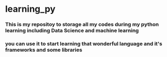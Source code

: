 # learning_py
### This is my repositoy to storage all my codes during my python learning including Data Science and machine learning
### you can use it to start learning that wonderful language and it's frameworks and some libraries
